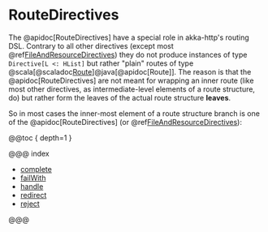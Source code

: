 # RouteDirectives

The @apidoc[RouteDirectives] have a special role in akka-http's routing DSL. Contrary to all other directives (except most
@ref[FileAndResourceDirectives](../file-and-resource-directives/index.md)) they do not produce instances of type `Directive[L <: HList]` but rather "plain"
routes of type @scala[@scaladoc[Route](akka.http.scaladsl.server.index#Route=akka.http.scaladsl.server.RequestContext=%3Escala.concurrent.Future[akka.http.scaladsl.server.RouteResult])]@java[@apidoc[Route]].
The reason is that the @apidoc[RouteDirectives] are not meant for wrapping an inner route (like most other directives, as
intermediate-level elements of a route structure, do) but rather form the leaves of the actual route structure **leaves**.

So in most cases the inner-most element of a route structure branch is one of the @apidoc[RouteDirectives] (or
@ref[FileAndResourceDirectives](../file-and-resource-directives/index.md)):

@@toc { depth=1 }

@@@ index

* [complete](complete.md)
* [failWith](failWith.md)
* [handle](handle.md)
* [redirect](redirect.md)
* [reject](reject.md)

@@@
